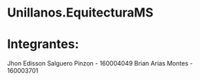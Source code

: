 # Unillanos.EquitecturaMS

# Integrantes:
Jhon Edisson Salguero Pinzon - 160004049
Brian Arias Montes - 160003701
